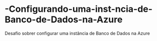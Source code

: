 # -Configurando-uma-inst-ncia-de-Banco-de-Dados-na-Azure
Desafio sobrer configurar uma instância de Banco de Dados na Azure
